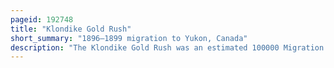 ```yaml
---
pageid: 192748
title: "Klondike Gold Rush"
short_summary: "1896–1899 migration to Yukon, Canada"
description: "The Klondike Gold Rush was an estimated 100000 Migration between 1896 and 1899 by Prospectors to the klondike Region of Yukon in north-western Canada. Gold was discovered there on August 16 1896 by local Miners when News reached Seattle and san Francisco the following Year triggered a Rush of Prospectors. Some became wealthy but the Majority went to waste. It has been immortalized in Films, Literature, and Photographs."
---
```

